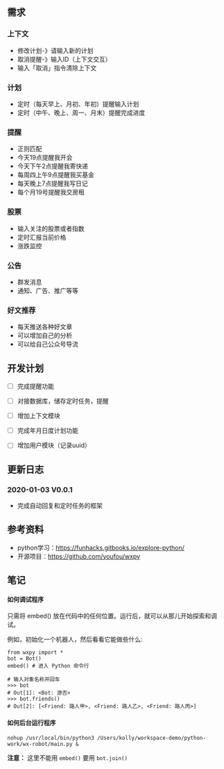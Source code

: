 ## 需求
### 上下文
- 修改计划-》请输入新的计划
- 取消提醒-》输入ID（上下文交互）
- 输入「取消」指令清除上下文

### 计划
- 定时（每天早上、月初、年初）提醒输入计划
- 定时（中午、晚上、周一、月末）提醒完成进度

### 提醒
- 正则匹配
- 今天19点提醒我开会
- 今天下午2点提醒我寄快递
- 每周四上午9点提醒我买基金
- 每天晚上7点提醒我写日记
- 每个月19号提醒我交房租

### 股票
- 输入关注的股票或者指数
- 定时汇报当前价格
- 涨跌监控

### 公告
- 群发消息
- 通知、广告、推广等等

### 好文推荐
- 每天推送各种好文章
- 可以增加自己的分析
- 可以给自己公众号导流

## 开发计划
- [ ] 完成提醒功能
- [ ] 对接数据库，储存定时任务，提醒
- [ ] 增加上下文模块
- [ ] 完成年月日度计划功能
- [ ] 增加用户模块（记录uuid）


## 更新日志
### 2020-01-03 V0.0.1
- 完成自动回复和定时任务的框架

## 参考资料
- python学习：https://funhacks.gitbooks.io/explore-python/
- 开源项目：https://github.com/youfou/wxpy

## 笔记
#### 如何调试程序
只需将 embed() 放在代码中的任何位置。运行后，就可以从那儿开始探索和调试。

例如，初始化一个机器人，然后看看它能做些什么:
```
from wxpy import *
bot = Bot()
embed() # 进入 Python 命令行

# 输入对象名称并回车
>>> bot
# Out[1]: <Bot: 游否>
>>> bot.friends()
# Out[2]: [<Friend: 路人甲>, <Friend: 路人乙>, <Friend: 路人丙>]
```

#### 如何后台运行程序
```
nohup /usr/local/bin/python3 /Users/kolly/workspace-demo/python-work/wx-robot/main.py &
```
**注意：** 这里不能用 `embed()` 要用 `bot.join()`
